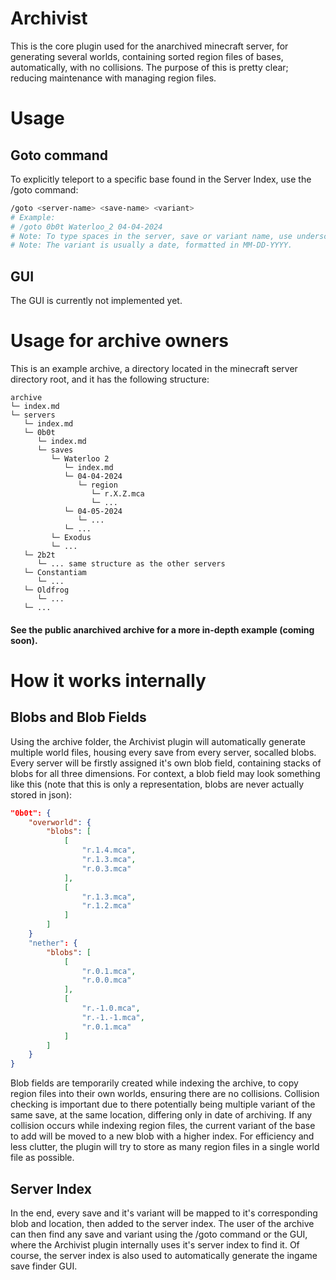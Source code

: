 # Archivist
This is the core plugin used for the anarchived minecraft server, for generating several worlds, containing sorted region files of bases, automatically, with no collisions.
The purpose of this is pretty clear; reducing maintenance with managing region files.

# Usage
## Goto command
To explicitly teleport to a specific base found in the Server Index, use the /goto command:
```sh
/goto <server-name> <save-name> <variant>
# Example:
# /goto 0b0t Waterloo_2 04-04-2024
# Note: To type spaces in the server, save or variant name, use underscores as a replacement.
# Note: The variant is usually a date, formatted in MM-DD-YYYY.
```
## GUI
The GUI is currently not implemented yet.

# Usage for archive owners
This is an example archive, a directory located in the minecraft server directory root, and it has the following structure:
```
archive
└─ index.md
└─ servers
   └─ index.md
   └─ 0b0t
      └─ index.md
      └─ saves
         └─ Waterloo 2
            └─ index.md
            └─ 04-04-2024
               └─ region
                  └─ r.X.Z.mca
                  └─ ...
            └─ 04-05-2024
               └─ ...
            └─ ...
         └─ Exodus
         └─ ...
   └─ 2b2t
      └─ ... same structure as the other servers
   └─ Constantiam
      └─ ...
   └─ Oldfrog
      └─ ...
   └─ ...
```
#### See the public anarchived archive for a more in-depth example (coming soon).


# How it works internally
## Blobs and Blob Fields
Using the archive folder, the Archivist plugin will automatically generate multiple world files, housing every save from every server, socalled blobs.
Every server will be firstly assigned it's own blob field, containing stacks of blobs for all three dimensions.
For context, a blob field may look something like this (note that this is only a representation, blobs are never actually stored in json):
```json
"0b0t": {
    "overworld": {
        "blobs": [
            [
                "r.1.4.mca",
                "r.1.3.mca",
                "r.0.3.mca"
            ],
            [
                "r.1.3.mca",
                "r.1.2.mca"
            ]
        ]
    }
    "nether": {
        "blobs": [
            [
                "r.0.1.mca",
                "r.0.0.mca"
            ],
            [
                "r.-1.0.mca",
                "r.-1.-1.mca",
                "r.0.1.mca"
            ]
        ]
    }
}
```
Blob fields are temporarily created while indexing the archive, to copy region files into their own worlds, ensuring there are no collisions.
Collision checking is important due to there potentially being multiple variant of the same save, at the same location, differing only in date of archiving.
If any collision occurs while indexing region files, the current variant of the base to add will be moved to a new blob with a higher index. 
For efficiency and less clutter, the plugin will try to store as many region files in a single world file as possible.

## Server Index
In the end, every save and it's variant will be mapped to it's corresponding blob and location, then added to the server index. 
The user of the archive can then find any save and variant using the /goto command or the GUI, where the Archivist plugin internally uses it's server index to find it.
Of course, the server index is also used to automatically generate the ingame save finder GUI.
